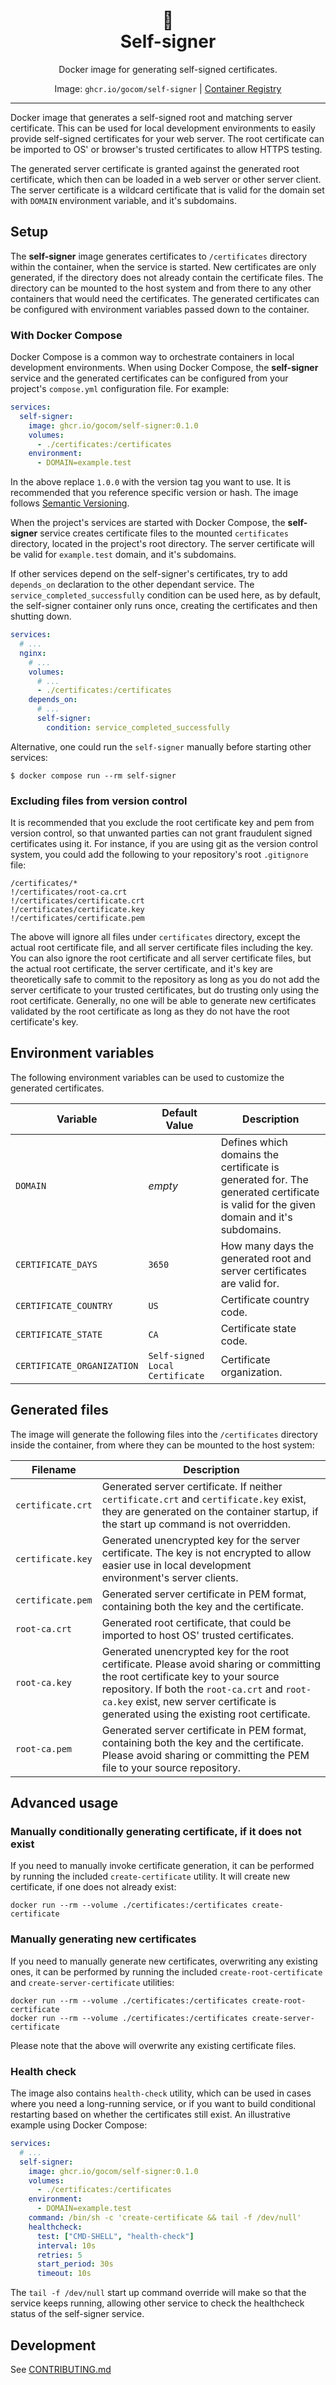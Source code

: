<div align="center">

📨 <br/>Self-signer
=====

Docker image for generating self-signed certificates.

Image: `ghcr.io/gocom/self-signer` | [Container Registry](https://github.com/gocom/self-signer/pkgs/container/self-signer)

<hr/>

</div>

Docker image that generates a self-signed root and matching server certificate. This can be used for local development
environments to easily provide self-signed certificates for your web server. The root certificate can be imported
to OS' or browser's trusted certificates to allow HTTPS testing.

The generated server certificate is granted against the generated root certificate, which then can be loaded in
a web server or other server client. The server certificate is a wildcard certificate that is valid for the domain set
with `DOMAIN` environment variable, and it's subdomains.

Setup
-----

The **self-signer** image generates certificates to `/certificates` directory within the container, when the service
is started. New certificates are only generated, if the directory does not already contain the certificate files. The
directory can be mounted to the host system and from there to any other containers that would need the certificates. The
generated certificates can be configured with environment variables passed down to the container.

### With Docker Compose

Docker Compose is a common way to orchestrate containers in local development environments. When using Docker Compose,
the **self-signer** service and the generated certificates can be configured from your project's `compose.yml`
configuration file. For example:

```yml
services:
  self-signer:
    image: ghcr.io/gocom/self-signer:0.1.0
    volumes:
      - ./certificates:/certificates
    environment:
      - DOMAIN=example.test
```

In the above replace `1.0.0` with the version tag you want to use. It is recommended that you reference specific
version or hash. The image follows [Semantic Versioning](https://semver.org/).

When the project's services are started with Docker Compose, the **self-signer** service creates certificate files
to the mounted `certificates` directory, located in the project's root directory. The server certificate will be valid
for `example.test` domain, and it's subdomains.

If other services depend on the self-signer's certificates, try to add `depends_on`
declaration to the other dependant service. The `service_completed_successfully` condition can be used here, as by
default, the self-signer container only runs once, creating the certificates and then shutting down.

```yml
services:
  # ...
  nginx:
    # ...
    volumes:
      # ...
      - ./certificates:/certificates
    depends_on:
      # ...
      self-signer:
        condition: service_completed_successfully
```

Alternative, one could run the `self-signer` manually before starting other services:

```shell
$ docker compose run --rm self-signer
```

### Excluding files from version control

It is recommended that you exclude the root certificate key and pem from version control, so that unwanted parties can
not grant fraudulent signed certificates using it. For instance, if you are using git as the version control system, you
could add the following to your repository's root `.gitignore` file:

```gitignore
/certificates/*
!/certificates/root-ca.crt
!/certificates/certificate.crt
!/certificates/certificate.key
!/certificates/certificate.pem
```

The above will ignore all files under `certificates` directory, except the actual root certificate file,
and all server certificate files including the key. You can also ignore the root certificate and all server certificate
files, but the actual root certificate, the server certificate, and it's key are theoretically safe to commit to the
repository as long as you do not add the server certificate to your trusted certificates, but do trusting only using the
root certificate. Generally, no one will be able to generate new certificates validated by the root certificate as long
as they do not have the root certificate's key.

Environment variables
-----

The following environment variables can be used to customize the generated certificates.

| Variable                   | Default Value                   | Description                                                                                                                          |
|----------------------------|---------------------------------|--------------------------------------------------------------------------------------------------------------------------------------|
| `DOMAIN`                   | _empty_                         | Defines which domains the certificate is generated for. The generated certificate is valid for the given domain and it's subdomains. |
| `CERTIFICATE_DAYS`         | `3650`                          | How many days the generated root and server certificates are valid for.                                                              |
| `CERTIFICATE_COUNTRY`      | `US`                            | Certificate country code.                                                                                                            |
| `CERTIFICATE_STATE`        | `CA`                            | Certificate state code.                                                                                                              |
| `CERTIFICATE_ORGANIZATION` | `Self-signed Local Certificate` | Certificate organization.                                                                                                            |

Generated files
-----

The image will generate the following files into the `/certificates` directory inside the container, from where they can
be mounted to the host system:

| Filename          | Description                                                                                                                                                                                                                                                            |
|-------------------|------------------------------------------------------------------------------------------------------------------------------------------------------------------------------------------------------------------------------------------------------------------------|
| `certificate.crt` | Generated server certificate. If neither `certificate.crt` and `certificate.key` exist, they are generated on the container startup, if the start up command is not overridden.                                                                                        |
| `certificate.key` | Generated unencrypted key for the server certificate. The key is not encrypted to allow easier use in local development environment's server clients.                                                                                                                  |
| `certificate.pem` | Generated server certificate in PEM format, containing both the key and the certificate.                                                                                                                                                                               |
| `root-ca.crt`     | Generated root certificate, that could be imported to host OS' trusted certificates.                                                                                                                                                                                   |
| `root-ca.key`     | Generated unencrypted key for the root certificate. Please avoid sharing or committing the root certificate key to your source repository. If both the `root-ca.crt` and `root-ca.key` exist, new server certificate is generated using the existing root certificate. |
| `root-ca.pem`     | Generated server certificate in PEM format, containing both the key and the certificate. Please avoid sharing or committing the PEM file to your source repository.                                                                                                    |

Advanced usage
-----

### Manually conditionally generating certificate, if it does not exist

If you need to manually invoke certificate generation, it can be performed by running the included `create-certificate`
utility. It will create new certificate, if one does not already exist:

```shell
docker run --rm --volume ./certificates:/certificates create-certificate
```

### Manually generating new certificates

If you need to manually generate new certificates, overwriting any existing ones, it can be performed by running
the included `create-root-certificate` and `create-server-certificate` utilities:

```shell
docker run --rm --volume ./certificates:/certificates create-root-certificate
docker run --rm --volume ./certificates:/certificates create-server-certificate
```

Please note that the above will overwrite any existing certificate files.

### Health check

The image also contains `health-check` utility, which can be used in cases where you need a long-running service,
or if you want to build conditional restarting based on whether the certificates still exist. An illustrative example
using Docker Compose:

```yml
services:
  # ...
  self-signer:
    image: ghcr.io/gocom/self-signer:0.1.0
    volumes:
      - ./certificates:/certificates
    environment:
      - DOMAIN=example.test
    command: /bin/sh -c 'create-certificate && tail -f /dev/null'
    healthcheck:
      test: ["CMD-SHELL", "health-check"]
      interval: 10s
      retries: 5
      start_period: 30s
      timeout: 10s
```

The `tail -f /dev/null` start up command override will make so that the service keeps running, allowing other service to
check the healthcheck status of the self-signer service.

Development
-----

See [CONTRIBUTING.md](https://raw.github.com/gocom/self-signer/master/CONTRIBUTING.md)
